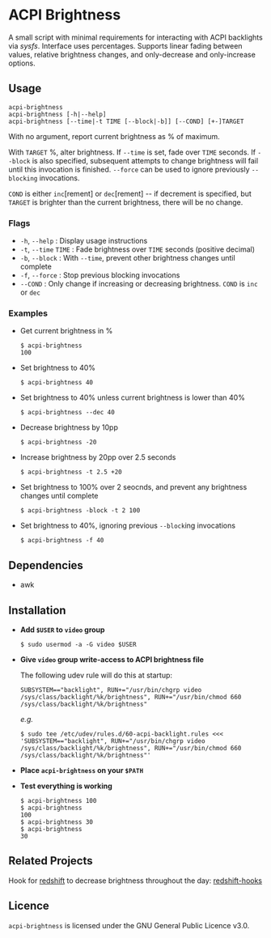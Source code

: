 # ACPI Brightness

A small script with minimal requirements for interacting with ACPI backlights
via *sysfs*. Interface uses percentages. Supports linear fading between values,
relative brightness changes, and only-decrease and only-increase options.

## Usage

    acpi-brightness
    acpi-brightness [-h|--help]
    acpi-brightness [--time|-t TIME [--block|-b]] [--COND] [+-]TARGET

With no argument, report current brightness as % of maximum.

With `TARGET` %, alter brightness. If `--time` is set, fade over `TIME` seconds.
If `--block` is also specified, subsequent attempts to change brightness will fail
until this invocation is finished. `--force` can be used to ignore previously
`--blocking` invocations.

`COND` is either `inc`[rement] or `dec`[rement] -- if decrement is specified,
but `TARGET` is brighter than the current brightness, there will be no change.

### Flags

* `-h`, `--help` : Display usage instructions
* `-t`, `--time` `TIME` : Fade brightness over `TIME` seconds (positive decimal)
* `-b`, `--block` : With `--time`, prevent other brightness changes until complete
* `-f`, `--force` : Stop previous blocking invocations
* `--COND` : Only change if increasing or decreasing brightness. `COND` is `inc` or `dec`

### Examples

* Get current brightness in %

      $ acpi-brightness 
      100

* Set brightness to 40%

      $ acpi-brightness 40

* Set brightness to 40% unless current brightness is lower than 40%

      $ acpi-brightness --dec 40

* Decrease brightness by 10pp

      $ acpi-brightness -20

* Increase brightness by 20pp over 2.5 seconds

      $ acpi-brightness -t 2.5 +20

* Set brightness to 100% over 2 seocnds, and prevent any brightness changes until
complete

      $ acpi-brightness -block -t 2 100

* Set brightness to 40%, ignoring previous `--block`ing invocations

      $ acpi-brightness -f 40

## Dependencies

* awk

## Installation

* **Add `$USER` to `video` group**

      $ sudo usermod -a -G video $USER

* **Give `video` group write-access to ACPI brightness file**

  The following udev rule will do this at startup:

      SUBSYSTEM=="backlight", RUN+="/usr/bin/chgrp video /sys/class/backlight/%k/brightness", RUN+="/usr/bin/chmod 660 /sys/class/backlight/%k/brightness"

  *e.g.*

      $ sudo tee /etc/udev/rules.d/60-acpi-backlight.rules <<< 'SUBSYSTEM=="backlight", RUN+="/usr/bin/chgrp video /sys/class/backlight/%k/brightness", RUN+="/usr/bin/chmod 660 /sys/class/backlight/%k/brightness"'

* **Place `acpi-brightness` on your `$PATH`**
* **Test everything is working**

      $ acpi-brightness 100
      $ acpi-brightness
      100
      $ acpi-brightness 30
      $ acpi-brightness
      30

## Related Projects

Hook for [redshift](https://github.com/jonls/redshift) to decrease brightness
throughout the day: [redshift-hooks](https://github.com/qualiaa/redshift-hooks)

## Licence

`acpi-brightness` is licensed under the GNU General Public Licence v3.0.

